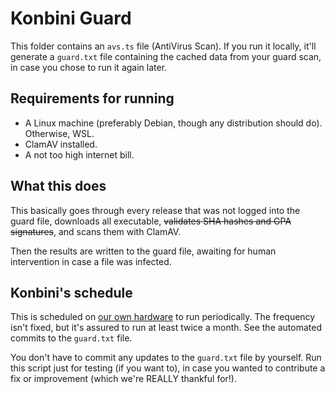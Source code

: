 # Konbini Guard

This folder contains an `avs.ts` file (AntiVirus Scan). If you run it locally, it'll generate a `guard.txt` file containing the cached data from your guard scan, in case you chose to run it again later.

## Requirements for running

- A Linux machine (preferably Debian, though any distribution should do). Otherwise, WSL.
- ClamAV installed.
- A not too high internet bill.

## What this does

This basically goes through every release that was not logged into the guard file, downloads all executable, ~~validates SHA hashes and GPA signatures~~, and scans them with ClamAV.

Then the results are written to the guard file, awaiting for human intervention in case a file was infected.

## Konbini's schedule

This is scheduled on [our own hardware](https://icecat.biz/rest/product-pdf?productId=16700539&lang=en) to run periodically. The frequency isn't fixed, but it's assured to run at least twice a month. See the automated commits to the `guard.txt` file.

You don't have to commit any updates to the `guard.txt` file by yourself. Run this script just for testing (if you want to), in case you wanted to contribute a fix or improvement (which we're REALLY thankful for!).
